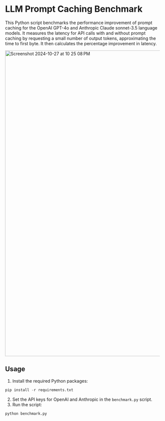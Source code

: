 
# LLM Prompt Caching Benchmark

This Python script benchmarks the performance improvement of prompt caching for the OpenAI GPT-4o and Anthropic Claude sonnet-3.5 language models. It measures the latency for API calls with and without prompt caching by requesting a small number of output tokens, approximating the time to first byte. It then calculates the percentage improvement in latency.

<img width="996" alt="Screenshot 2024-10-27 at 10 25 08 PM" src="https://github.com/user-attachments/assets/7dd3850b-bf8d-40cd-b274-8d83d2704c10">


## Usage

1. Install the required Python packages:
```python
pip install -r requirements.txt
``` 
2. Set the API keys for OpenAI and Anthropic in the `benchmark.py` script.
3. Run the script:
```python
python benchmark.py
```
